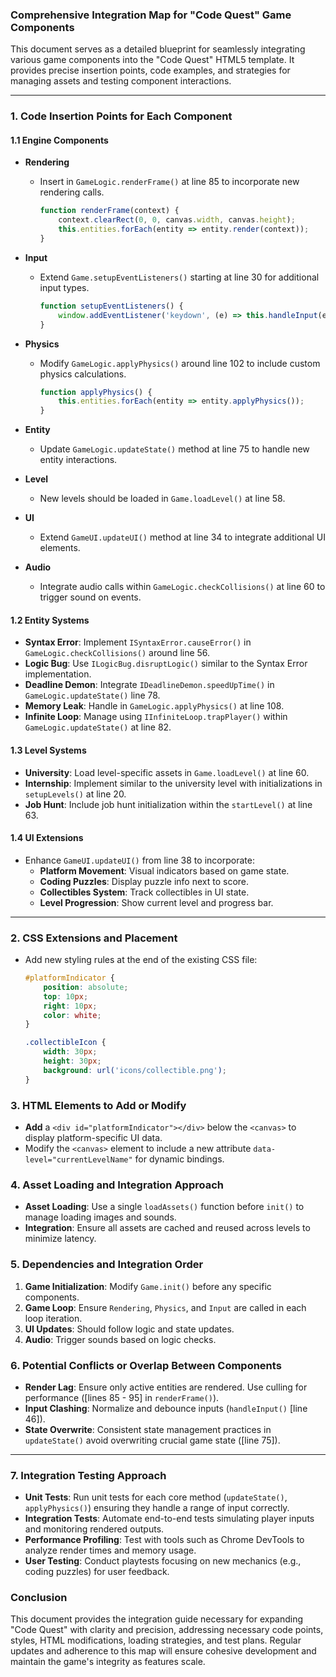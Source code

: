 ### Comprehensive Integration Map for "Code Quest" Game Components

This document serves as a detailed blueprint for seamlessly integrating various game components into the "Code Quest" HTML5 template. It provides precise insertion points, code examples, and strategies for managing assets and testing component interactions.

---

### 1. Code Insertion Points for Each Component

#### 1.1 Engine Components

- **Rendering**
  - Insert in `GameLogic.renderFrame()` at line 85 to incorporate new rendering calls.
    ```javascript
    function renderFrame(context) {
        context.clearRect(0, 0, canvas.width, canvas.height);
        this.entities.forEach(entity => entity.render(context));
    }
    ```

- **Input**
  - Extend `Game.setupEventListeners()` starting at line 30 for additional input types.
    ```javascript
    function setupEventListeners() {
        window.addEventListener('keydown', (e) => this.handleInput(e));
    }
    ```

- **Physics**
  - Modify `GameLogic.applyPhysics()` around line 102 to include custom physics calculations.
    ```javascript
    function applyPhysics() {
        this.entities.forEach(entity => entity.applyPhysics());
    }
    ```

- **Entity**
  - Update `GameLogic.updateState()` method at line 75 to handle new entity interactions.

- **Level**
  - New levels should be loaded in `Game.loadLevel()` at line 58.

- **UI**
  - Extend `GameUI.updateUI()` method at line 34 to integrate additional UI elements.

- **Audio**
  - Integrate audio calls within `GameLogic.checkCollisions()` at line 60 to trigger sound on events.

#### 1.2 Entity Systems

- **Syntax Error**: Implement `ISyntaxError.causeError()` in `GameLogic.checkCollisions()` around line 56.
- **Logic Bug**: Use `ILogicBug.disruptLogic()` similar to the Syntax Error implementation.
- **Deadline Demon**: Integrate `IDeadlineDemon.speedUpTime()` in `GameLogic.updateState()` line 78.
- **Memory Leak**: Handle in `GameLogic.applyPhysics()` at line 108.
- **Infinite Loop**: Manage using `IInfiniteLoop.trapPlayer()` within `GameLogic.updateState()` at line 82.

#### 1.3 Level Systems

- **University**: Load level-specific assets in `Game.loadLevel()` at line 60.
- **Internship**: Implement similar to the university level with initializations in `setupLevels()` at line 20.
- **Job Hunt**: Include job hunt initialization within the `startLevel()` at line 63.

#### 1.4 UI Extensions

- Enhance `GameUI.updateUI()` from line 38 to incorporate:
  - **Platform Movement**: Visual indicators based on game state.
  - **Coding Puzzles**: Display puzzle info next to score.
  - **Collectibles System**: Track collectibles in UI state.
  - **Level Progression**: Show current level and progress bar.

---

### 2. CSS Extensions and Placement

- Add new styling rules at the end of the existing CSS file:

  ```css
  #platformIndicator {
      position: absolute;
      top: 10px;
      right: 10px;
      color: white;
  }
  
  .collectibleIcon {
      width: 30px;
      height: 30px;
      background: url('icons/collectible.png');
  }
  ```

### 3. HTML Elements to Add or Modify

- **Add** a `<div id="platformIndicator"></div>` below the `<canvas>` to display platform-specific UI data.
- Modify the `<canvas>` element to include a new attribute `data-level="currentLevelName"` for dynamic bindings.

### 4. Asset Loading and Integration Approach

- **Asset Loading**: Use a single `loadAssets()` function before `init()` to manage loading images and sounds.
- **Integration**: Ensure all assets are cached and reused across levels to minimize latency.

### 5. Dependencies and Integration Order

1. **Game Initialization**: Modify `Game.init()` before any specific components.
2. **Game Loop**: Ensure `Rendering`, `Physics`, and `Input` are called in each loop iteration.
3. **UI Updates**: Should follow logic and state updates.
4. **Audio**: Trigger sounds based on logic checks.

### 6. Potential Conflicts or Overlap Between Components

- **Render Lag**: Ensure only active entities are rendered. Use culling for performance ([lines 85 - 95] in `renderFrame()`).
- **Input Clashing**: Normalize and debounce inputs (`handleInput()` [line 46]).
- **State Overwrite**: Consistent state management practices in `updateState()` avoid overwriting crucial game state ([line 75]).

---

### 7. Integration Testing Approach

- **Unit Tests**: Run unit tests for each core method (`updateState()`, `applyPhysics()`) ensuring they handle a range of input correctly.
- **Integration Tests**: Automate end-to-end tests simulating player inputs and monitoring rendered outputs.
- **Performance Profiling**: Test with tools such as Chrome DevTools to analyze render times and memory usage.
- **User Testing**: Conduct playtests focusing on new mechanics (e.g., coding puzzles) for user feedback.

### Conclusion

This document provides the integration guide necessary for expanding "Code Quest" with clarity and precision, addressing necessary code points, styles, HTML modifications, loading strategies, and test plans. Regular updates and adherence to this map will ensure cohesive development and maintain the game's integrity as features scale.